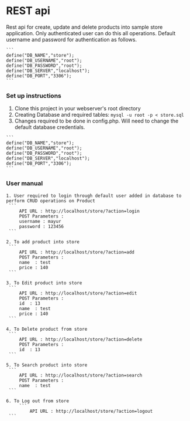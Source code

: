 # REST api

Rest api for create, update and delete products into sample store application. Only authenticated user can do this all operations. Default username and password for authentication as follows.
    
    ```
    define("DB_NAME","store");
	define("DB_USERNAME","root");
	define("DB_PASSWORD","root");
	define("DB_SERVER","localhost");
	define("DB_PORT","3306");
    ```
### Set up instructions
  1. Clone this project in your webserver's root directory
  2. Creating Database and required tables: 
    ```
    mysql -u root -p < store.sql
    ```
  3. Changes required to be done in config.php. Will need to change the default database credentials.
    
    ```
    define("DB_NAME","store");
	define("DB_USERNAME","root");
	define("DB_PASSWORD","root");
	define("DB_SERVER","localhost");
	define("DB_PORT","3306");
    ```
### User manual 
	1. User required to login through default user added in database to perform CRUD operations on Product
	 ``` 
	     API URL : http://localhost/store/?action=login
         POST Parameters :
	     username : mayur
	     password : 123456
 	 ```

	2. To add product into store
	 ``` 
	     API URL : http://localhost/store/?action=add
         POST Parameters :
	     name  : test
	     price : 140 
 	 ```

	3. To Edit product into store
	 ``` 
	     API URL : http://localhost/store/?action=edit
         POST Parameters :
	     id  : 13
	     name  : test
	     price : 140 
 	 ```

	4. To Delete product from store
	 ``` 
	     API URL : http://localhost/store/?action=delete
         POST Parameters :
	     id  : 13
 	 ```

	5. To Search product into store
	 ``` 
	     API URL : http://localhost/store/?action=search
         POST Parameters :
	     name  : test
 	 ```

	6. To Log out from store
         ``` 
             API URL : http://localhost/store/?action=logout 
	 ```
